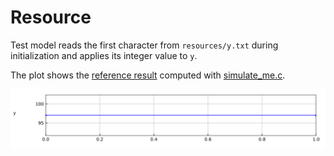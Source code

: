 # Resource

Test model reads the first character from `resources/y.txt` during initialization and applies its integer value to `y`.

The plot shows the [reference result](Resource_ref.csv) computed with [simulate_me.c](https://github.com/modelica/Reference-FMUs/blob/master/examples/simulate_me.c).

![Plot](Resource_ref.svg)
